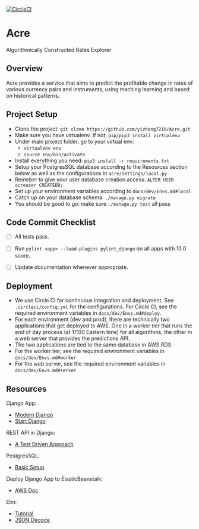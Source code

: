 [![CircleCI](https://circleci.com/gh/yizhang7210/Acre.svg?style=svg)](https://circleci.com/gh/yizhang7210/Acre)

# Acre
Algorithmically Constructed Rates Explorer


Overview
--------

Acre provides a service that aims to predict the profitable change in rates
of various currency pairs and instruments, using maching learning and based on
historical patterns.


Project Setup
-------------
- Clone the project: `git clone https://github.com/yizhang7210/Acre.git`
- Make sure you have virtualenv. If not, `pip/pip3 install virtualenv`
- Under main project folder, go to your virtual env:
    - `virtualenv env`
    - `source env/bin/activate`
- Install everything you need: `pip3 install -r requirements.txt`
- Setup your PostgresSQL database according to the Resources section below
as well as the configurations in `acre/settings/local.py`
- Remeber to give your user database creation access: `ALTER USER acreuser CREATEDB;`
- Set up your environment variables according to `docs/dev/Envs.md#local`
- Catch up on your database schema: `./manage.py migrate`
- You should be good to go: make sure `./manage.py test` all pass


Code Commit Checklist
---------------------
- [ ] All tests pass.
- [ ] Run `pylint <app> --load-plugins pylint_django` on all apps with 10.0 score.
- [ ] Update documentation whenever appropriate.


Deployment
----------
- We use Circle CI for continuous integration and deployment. See `.circleci/config.yml`
for the configurations. For Circle CI, see the required environment variables in
`docs/dev/Envs.md#deploy`.
- For each environment (dev and prod), there are technically two applications
that get deployed to AWS. One in a worker tier that runs the end of day process
(at 17:00 Eastern time) for all algorithms, the other in a web server that
provides the predictions API.
- The two applications are tied to the same database in AWS RDS.
- For the worker tier, see the required environment variables in `docs/dev/Envs.md#worker`
- For the web server, see the required environment variables in `docs/dev/Envs.md#server`

Resources
---------
Django App:
- [Modern Django](https://medium.com/@djstein/modern-django-part-0-introduction-and-initial-setup-657df48f08f8)
- [Start Django](https://realpython.com/learn/start-django/)

REST API in Django:
- [A Test Driven Approach](https://scotch.io/tutorials/build-a-rest-api-with-django-a-test-driven-approach-part-1)

PostgresSQL:
- [Basic Setup](https://www.digitalocean.com/community/tutorials/how-to-use-postgresql-with-your-django-application-on-ubuntu-16-04)

Deploy Django App to ElasticBeanstalk:
- [AWS Doc](http://docs.aws.amazon.com/elasticbeanstalk/latest/dg/create-deploy-python-apps.html)

Elm:
- [Tutorial](https://www.elm-tutorial.org/en/)
- [JSON Decode](http://elmplayground.com/decoding-json-in-elm-1)
